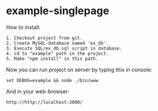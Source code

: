 # example-singlepage

How to install:
```
1. Checkout project from git.
2. Create MySQL-database named 'ex_db'.
3. Execute SQL/ex_db.sql script in database.
4. cd to "example" path in the project.
5. Make "npm install" in this path.
```

Now you can run project on server by typing this in console: 
```
set DEBUG=example && node ./bin/www
```
And in your web-browser:

```
http://http://localhost:3000/
```
